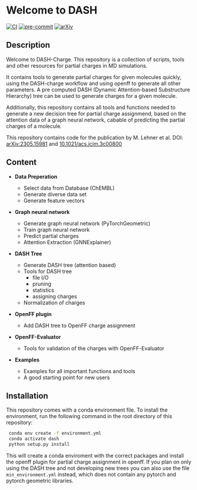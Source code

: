 Welcome to DASH
==============================

[//]: # (Badges)
[![CI](https://github.com/rinikerlab/DASH-tree/actions/workflows/CI.yaml/badge.svg)](https://github.com/rinikerlab/DASH-tree/actions/workflows/CI.yaml)
[![pre-commit](https://github.com/rinikerlab/DASH-tree/actions/workflows/pre-commit.yml/badge.svg?branch=main)](https://github.com/rinikerlab/DASH-tree/actions/workflows/pre-commit.yml)
[![arXiv](https://img.shields.io/badge/arXiv-2305.15981-b31b1b.svg)](https://doi.org/10.48550/arXiv.2305.15981)



Description
-------------

   Welcome to DASH-Charge. This repository is a collection of scripts, tools and other resources for partial charges in MD simulations.

   It contains tools to generate partial charges for given molecules quickly, using the DASH-charge workflow and using openff to generate all other parameters. A pre computed DASH (Dynamic Attention-based Substructure Hierarchy) tree can be used to generate charges for a given molecule.

   Additionally, this repository contains all tools and functions needed to generate a new decision tree for partial charge assignmend, based on the attention data of a graph neural network, cabable of predicting the partial charges of a molecule.

   This repository contains code for the publication by M. Lehner et al. DOI: [arXiv:2305.15981](https://doi.org/10.48550/arXiv.2305.15981) and [10.1021/acs.jcim.3c00800](https://pubs.acs.org/doi/full/10.1021/acs.jcim.3c00800)


Content
-------------

* **Data Preperation**
    * Select data from Database (ChEMBL)
    * Generate diverse data set
    * Generate feature vectors

* **Graph neural network**
    * Generate graph neural network (PyTorchGeometric)
    * Train graph neural network
    * Predict partial charges
    * Attention Extraction (GNNExplainer)

* **DASH Tree**
    * Generate DASH tree (attention based)
    * Tools for DASH tree
        * file I/O
        * pruning
        * statistics
        * assigning charges
    * Normalization of charges

* **OpenFF plugin**
    * Add DASH tree to OpenFF charge assignment

* **OpenFF-Evaluator**
    * Tools for validation of the charges with OpenFF-Evaluator

* **Examples**
    * Examples for all important functions and tools
    * A good starting point for new users


Installation
-------------

   This repository comes with a conda environment file. To install the environment, run the following command in the root directory of this repository:

   ```bash
    conda env create -f environment.yml
    conda activate dash
    python setup.py install
   ```

This will create a conda enviroment with the correct packages and install the openff plugin for partial charge assignment in openff. If you plan on only using the DASH tree and not developing new trees you can also use the file `min_environment.yml` instead, which does not contain any pytorch and pytorch geometric libraries.
